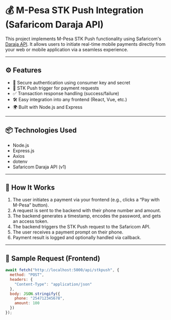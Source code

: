# 💰 M-Pesa STK Push Integration (Safaricom Daraja API)

This project implements M-Pesa STK Push functionality using Safaricom's [Daraja API](https://developer.safaricom.co.ke/daraja/apis/post/safaricom.safaricom). It allows users to initiate real-time mobile payments directly from your web or mobile application via a seamless experience.

---

## ⚙️ Features

- 🔐 Secure authentication using consumer key and secret
- 📱 STK Push trigger for payment requests
- ✅ Transaction response handling (success/failure)
- 🛠️ Easy integration into any frontend (React, Vue, etc.)
- 🌍 Built with Node.js and Express

---

## 📦 Technologies Used

- Node.js
- Express.js
- Axios
- dotenv
- Safaricom Daraja API (v1)

---

## 🚀 How It Works

1. The user initiates a payment via your frontend (e.g., clicks a “Pay with M-Pesa” button).
2. A request is sent to the backend with their phone number and amount.
3. The backend generates a timestamp, encodes the password, and gets an access token.
4. The backend triggers the STK Push request to the Safaricom API.
5. The user receives a payment prompt on their phone.
6. Payment result is logged and optionally handled via callback.

---

## 🧪 Sample Request (Frontend)

```js
await fetch("http://localhost:5000/api/stkpush", {
  method: "POST",
  headers: {
    "Content-Type": "application/json"
  },
  body: JSON.stringify({
    phone: "254712345678",
    amount: 100
  })
});
